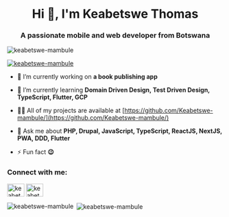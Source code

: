 <h1 align="center">Hi 👋, I'm Keabetswe Thomas</h1>
<h3 align="center">A passionate mobile and web developer from Botswana</h3>

<p align="left"> <img src="https://komarev.com/ghpvc/?username=keabetswe-mambule&label=Profile%20views&color=0e75b6&style=flat" alt="keabetswe-mambule" /> </p>

<p align="left"> <a href="https://github.com/ryo-ma/github-profile-trophy"><img src="https://github-profile-trophy.vercel.app/?username=keabetswe-mambule" alt="keabetswe-mambule" /></a> </p>

- 🔭 I’m currently working on **a book publishing app**

- 🌱 I’m currently learning **Domain Driven Design, Test Driven Design, TypeScript, Flutter, GCP**

- 👨‍💻 All of my projects are available at [https://github.com/Keabetswe-mambule/](https://github.com/Keabetswe-mambule/)

- 💬 Ask me about **PHP, Drupal, JavaScript, TypeScript, ReactJS, NextJS, PWA, DDD, Flutter**

- ⚡ Fun fact **😉**

<h3 align="left">Connect with me:</h3>
<p align="left">
<a href="https://linkedin.com/in/keabetswe thomas mambule" target="blank"><img align="center" src="https://raw.githubusercontent.com/rahuldkjain/github-profile-readme-generator/master/src/images/icons/Social/linked-in-alt.svg" alt="keabetswe thomas mambule" height="30" width="40" /></a>
<a href="https://fb.com/keabetswe thomas mambule" target="blank"><img align="center" src="https://raw.githubusercontent.com/rahuldkjain/github-profile-readme-generator/master/src/images/icons/Social/facebook.svg" alt="keabetswe thomas mambule" height="30" width="40" /></a>
</p>

<p><img align="left" src="https://github-readme-stats.vercel.app/api/top-langs?username=keabetswe-mambule&show_icons=true&locale=en&layout=compact" alt="keabetswe-mambule" /></p>

<p>&nbsp;<img align="center" src="https://github-readme-stats.vercel.app/api?username=keabetswe-mambule&show_icons=true&locale=en" alt="keabetswe-mambule" /></p>
